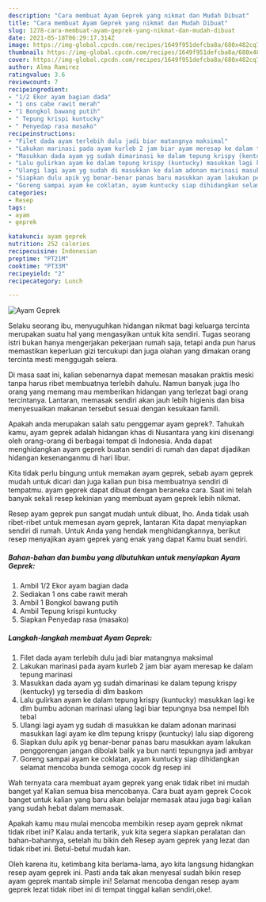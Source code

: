 ```yaml
---
description: "Cara membuat Ayam Geprek yang nikmat dan Mudah Dibuat"
title: "Cara membuat Ayam Geprek yang nikmat dan Mudah Dibuat"
slug: 1278-cara-membuat-ayam-geprek-yang-nikmat-dan-mudah-dibuat
date: 2021-05-18T06:29:17.314Z
image: https://img-global.cpcdn.com/recipes/1649f951defcba8a/680x482cq70/ayam-geprek-foto-resep-utama.jpg
thumbnail: https://img-global.cpcdn.com/recipes/1649f951defcba8a/680x482cq70/ayam-geprek-foto-resep-utama.jpg
cover: https://img-global.cpcdn.com/recipes/1649f951defcba8a/680x482cq70/ayam-geprek-foto-resep-utama.jpg
author: Alma Ramirez
ratingvalue: 3.6
reviewcount: 7
recipeingredient:
- "1/2 Ekor ayam bagian dada"
- "1 ons cabe rawit merah"
- "1 Bongkol bawang putih"
- " Tepung krispi kuntucky"
- " Penyedap rasa masako"
recipeinstructions:
- "Filet dada ayam terlebih dulu jadi biar matangnya maksimal"
- "Lakukan marinasi pada ayam kurleb 2 jam biar ayam meresap ke dalam tepung marinasi"
- "Masukkan dada ayam yg sudah dimarinasi ke dalam tepung krispy (kentucky) yg tersedia di dlm baskom"
- "Lalu gulirkan ayam ke dalam tepung krispy (kuntucky) masukkan lagi ke dlm bumbu adonan marinasi ulang lagi biar tepungnya bsa nempel lbh tebal"
- "Ulangi lagi ayam yg sudah di masukkan ke dalam adonan marinasi masukkan lagi ayam ke dlm tepung krispy (kuntucky) lalu siap digoreng"
- "Siapkan dulu apik yg benar-benar panas baru masukkan ayam lakukan penggorengan jangan dibolak balik ya bun nanti tepungnya jadi ambyar"
- "Goreng sampai ayam ke coklatan, ayam kuntucky siap dihidangkan selamat mencoba bunda semoga cocok dg resep ini"
categories:
- Resep
tags:
- ayam
- geprek

katakunci: ayam geprek 
nutrition: 252 calories
recipecuisine: Indonesian
preptime: "PT21M"
cooktime: "PT33M"
recipeyield: "2"
recipecategory: Lunch

---
```



![Ayam Geprek](https://img-global.cpcdn.com/recipes/1649f951defcba8a/680x482cq70/ayam-geprek-foto-resep-utama.jpg)

Selaku seorang ibu, menyuguhkan hidangan nikmat bagi keluarga tercinta merupakan suatu hal yang mengasyikan untuk kita sendiri. Tugas seorang istri bukan hanya mengerjakan pekerjaan rumah saja, tetapi anda pun harus memastikan keperluan gizi tercukupi dan juga olahan yang dimakan orang tercinta mesti menggugah selera.

Di masa  saat ini, kalian sebenarnya dapat memesan masakan praktis meski tanpa harus ribet membuatnya terlebih dahulu. Namun banyak juga lho orang yang memang mau memberikan hidangan yang terlezat bagi orang tercintanya. Lantaran, memasak sendiri akan jauh lebih higienis dan bisa menyesuaikan makanan tersebut sesuai dengan kesukaan famili. 



Apakah anda merupakan salah satu penggemar ayam geprek?. Tahukah kamu, ayam geprek adalah hidangan khas di Nusantara yang kini disenangi oleh orang-orang di berbagai tempat di Indonesia. Anda dapat menghidangkan ayam geprek buatan sendiri di rumah dan dapat dijadikan hidangan kesenanganmu di hari libur.

Kita tidak perlu bingung untuk memakan ayam geprek, sebab ayam geprek mudah untuk dicari dan juga kalian pun bisa membuatnya sendiri di tempatmu. ayam geprek dapat dibuat dengan beraneka cara. Saat ini telah banyak sekali resep kekinian yang membuat ayam geprek lebih nikmat.

Resep ayam geprek pun sangat mudah untuk dibuat, lho. Anda tidak usah ribet-ribet untuk memesan ayam geprek, lantaran Kita dapat menyiapkan sendiri di rumah. Untuk Anda yang hendak menghidangkannya, berikut resep menyajikan ayam geprek yang enak yang dapat Kamu buat sendiri.

<!--inarticleads1-->

##### Bahan-bahan dan bumbu yang dibutuhkan untuk menyiapkan Ayam Geprek:

1. Ambil 1/2 Ekor ayam bagian dada
1. Sediakan 1 ons cabe rawit merah
1. Ambil 1 Bongkol bawang putih
1. Ambil  Tepung krispi kuntucky
1. Siapkan  Penyedap rasa (masako)




<!--inarticleads2-->

##### Langkah-langkah membuat Ayam Geprek:

1. Filet dada ayam terlebih dulu jadi biar matangnya maksimal
1. Lakukan marinasi pada ayam kurleb 2 jam biar ayam meresap ke dalam tepung marinasi
1. Masukkan dada ayam yg sudah dimarinasi ke dalam tepung krispy (kentucky) yg tersedia di dlm baskom
1. Lalu gulirkan ayam ke dalam tepung krispy (kuntucky) masukkan lagi ke dlm bumbu adonan marinasi ulang lagi biar tepungnya bsa nempel lbh tebal
1. Ulangi lagi ayam yg sudah di masukkan ke dalam adonan marinasi masukkan lagi ayam ke dlm tepung krispy (kuntucky) lalu siap digoreng
1. Siapkan dulu apik yg benar-benar panas baru masukkan ayam lakukan penggorengan jangan dibolak balik ya bun nanti tepungnya jadi ambyar
1. Goreng sampai ayam ke coklatan, ayam kuntucky siap dihidangkan selamat mencoba bunda semoga cocok dg resep ini




Wah ternyata cara membuat ayam geprek yang enak tidak ribet ini mudah banget ya! Kalian semua bisa mencobanya. Cara buat ayam geprek Cocok banget untuk kalian yang baru akan belajar memasak atau juga bagi kalian yang sudah hebat dalam memasak.

Apakah kamu mau mulai mencoba membikin resep ayam geprek nikmat tidak ribet ini? Kalau anda tertarik, yuk kita segera siapkan peralatan dan bahan-bahannya, setelah itu bikin deh Resep ayam geprek yang lezat dan tidak ribet ini. Betul-betul mudah kan. 

Oleh karena itu, ketimbang kita berlama-lama, ayo kita langsung hidangkan resep ayam geprek ini. Pasti anda tak akan menyesal sudah bikin resep ayam geprek mantab simple ini! Selamat mencoba dengan resep ayam geprek lezat tidak ribet ini di tempat tinggal kalian sendiri,oke!.

